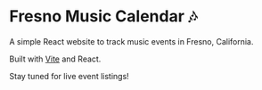# Fresno Music Calendar 🎶

A simple React website to track music events in Fresno, California.

Built with [Vite](https://vitejs.dev/) and React.

Stay tuned for live event listings!
